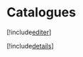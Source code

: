 # Catalogues

[!include[editer](catalogues.editer.autogen.md)]

[!include[details](catalogues.details.autogen.md)]






















































































































